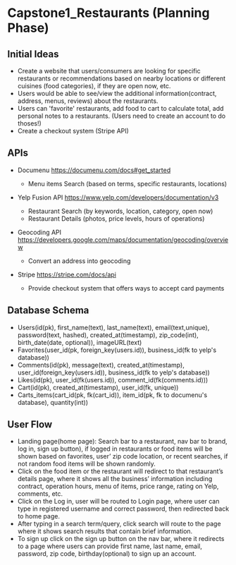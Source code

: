 # Capstone1_Restaurants (Planning Phase)

## Initial Ideas

-   Create a website that users/consumers are looking for specific restaurants or recommendations based on nearby
    locations or different cuisines (food categories), if they are open now, etc.
-   Users would be able to see/view the additional information(contract, address, menus, reviews) about the restaurants.
-   Users can 'favorite' restaurants, add food to cart to calculate total, add personal notes to a restaurants. (Users need
    to create an account to do thoses!)
-   Create a checkout system (Stripe API)

## APIs

-   Documenu https://documenu.com/docs#get_started

    -   Menu items Search (based on terms, specific restaurants, locations)

-   Yelp Fusion API https://www.yelp.com/developers/documentation/v3

    -   Restaurant Search (by keywords, location, category, open now)
    -   Restaurant Details (photos, price levels, hours of operations)

-   Geocoding API https://developers.google.com/maps/documentation/geocoding/overview

    -   Convert an address into geocoding

-   Stripe https://stripe.com/docs/api

    -   Provide checkout system that offers ways to accept card payments

## Database Schema

-   Users(id(pk), first_name(text), last_name(text), email(text,unique), password(text, hashed), created_at(timestamp), zip_code(int), birth_date(date, optional)), imageURL(text)
-   Favorites(user_id(pk, foreign_key(users.id)), business_id(fk to yelp's database))
-   Comments(id(pk), message(text), created_at(timestamp), user_id(foreign_key(users.id)), business_id(fk to yelp's database))
-   Likes(id(pk), user_id(fk(users.id)), comment_id(fk(comments.id)))
-   Cart(id(pk), created_at(timestamp), user_id(fk, unique))
-   Carts_items(cart_id(pk, fk(cart_id)), item_id(pk, fk to documenu's database), quantity(int))

## User Flow

-   Landing page(home page): Search bar to a restaurant, nav bar to brand, log in, sign up button), if logged in restaurants or food items will be shown based on favorites, user’ zip code location, or recent searches, if not random food items will be shown randomly.
-   Click on the food item or the restaurant will redirect to that restaurant’s details page, where it shows all the business’ information including contract, operation hours, menu of items, price range, rating on Yelp, comments, etc.
-   Click on the Log in, user will be routed to Login page, where user can type in registered username and correct password, then redirected back to home page.
-   After typing in a search term/query, click search will route to the page where it shows search results that contain brief information.
-   To sign up click on the sign up button on the nav bar, where it redirects to a page where users can provide first name, last name, email, password, zip code, birthday(optional) to sign up an account.
